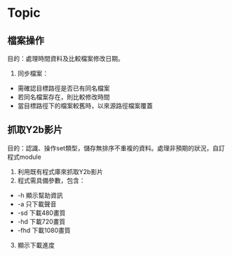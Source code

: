 # Topic
## 檔案操作
目的：處理時間資料及比較檔案修改日期。
1. 同步檔案：
  * 需確認目標路徑是否已有同名檔案
  * 若同名檔案存在，則比較修改時間
  * 當目標路徑下的檔案較舊時，以來源路徑檔案覆蓋
## 抓取Y2b影片
目的：認識、操作set類型，儲存無排序不重複的資料。處理非預期的狀況，自訂程式module
1. 利用既有程式庫來抓取Y2b影片
2. 程式需具備參數，包含：
  * -h   顯示幫助資訊
  * -a   只下載聲音
  * -sd  下載480畫質
  * -hd  下載720畫質
  * -fhd 下載1080畫質
3. 顯示下載進度

